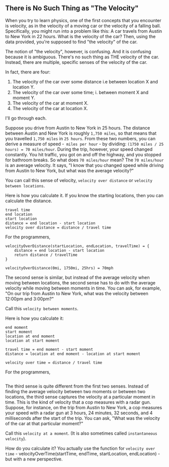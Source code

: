 There is No Such Thing as "The Velocity"
---
When you try to learn physics, one of the first concepts that you encounter is velocity, as in the velocity of a moving car or the velocity of a falling ball. Specifically, you might run into a problem like this: A car travels from Austin to New York in 22 hours. What is the velocity of the car? Then, using the data provided, you're supposed to find "the velocity" of the car.

The notion of "the velocity", however, is confusing. And it is confusing because it is ambiguous. There's no such thing as THE velocity of the car. Instead, there are multiple, specific senses of the velocity of the car.

In fact, there are four:

1. The velocity of the car over some distance i.e between location X and location Y.
2. The velocity of the car over some time; i. between moment X and moment Y.
3. The velocity of the car at moment X.
4. The velocity of the car at location X.

I'll go through each.

Suppose you drive from Austin to New York in 25 hours. The distance between Austin and New York is roughly `1,750 miles`, so that means that you travelled `1,750 miles` in `25 hours`. From these two numbers, you can derive a measure of speed -` miles per hour` - by dividing: `(1750 miles / 25 hours) = 70 miles/hour`. During the trip, however, your speed changed constantly. You hit traffic, you got on and off the highway, and you stopped for bathroom breaks. So what does `70 miles/hour` mean? The `70 miles/hour` is an average velocity. It says, "I know that you changed speed while driving from Austin to New York, but what was the average velocity?"

You can call this sense of velocity, `velocity over distance` or `velocity between locations`.

Here is how you calculate it. If you know the starting locations, then you can calculate the distance.

```text
travel time
end location
start location
distance = end location - start location
velocity over distance = distance / travel time
```

For the programmers,

```
velocityOverDistance(startLocation, endLocation, travelTime) = {
    distance = end location - start location
    return distance / travelTime
}

velocityOverDistance(0mi, 1750mi, 25hrs) = 70mph
```

The second sense is similar, but instead of the average velocity when moving between locations, the second sense has to do with the average velocity while moving between moments in time. You can ask, for example, "On our trip from Austin to New York, what was the velocity between 12:00pm and 3:00pm?"

Call this `velocity between moments`.

 Here is how you calculate it:

 ```text
end moment
start moment
location at end moment
location at start moment

travel time = end moment - start moment
distance = location at end moment - location at start moment

velocity over time = distance / travel time
```

For the programmers,

```
```

The third sense is quite different from the first two senses. Instead of finding the average velocity between two moments or between two locations, the third sense captures the velocity at a particular moment in time. This is the kind of velocity that a cop measures with a radar gun. Suppose, for instance, on the trip from Austin to New York, a cop measures your speed with a radar gun at 3 hours, 24 minutes, 32 seconds, and 4 milliseconds after the start of the trip. You can ask, "What was the velocity of the car at that particular moment?"

Call this `velocity at a moment`. (It is also sometimes called `instantaneous velocity`).

How do you calculate it? You actually use the function for `velocity over time` - velocityOverTime(startTime, endTime, startLocation, endLocation) -  but with a new perspective.
